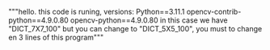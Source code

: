 """hello.
this code is runing, 
versions:
Python==3.11.1
opencv-contrib-python==4.9.0.80
opencv-python==4.9.0.80
in this case we have "DICT_7X7_100" but you can change to "DICT_5X5_100", you must to change en 3 lines of this program"""
